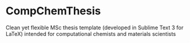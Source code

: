 # CompChemThesis
Clean yet flexible MSc thesis template (developed in Sublime Text 3 for LaTeX) intended for computational chemists and materials scientists
